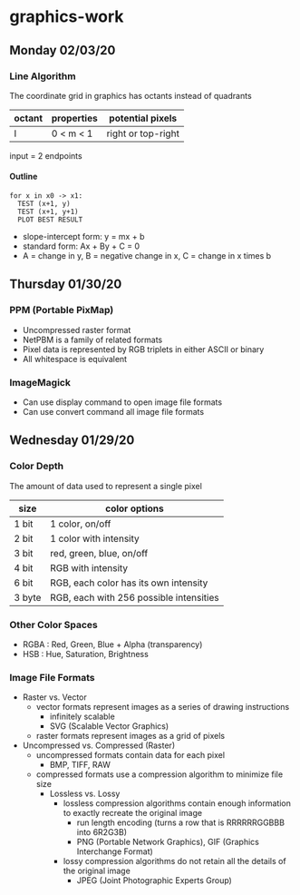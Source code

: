 # graphics-work

## Monday 02/03/20

### Line Algorithm

The coordinate grid in graphics has octants instead of quadrants

| octant | properties | potential pixels   |
| ------ | ---------- | ------------------ |
| I      | 0 < m < 1  | right or top-right |

input = 2 endpoints

#### Outline
```
for x in x0 -> x1:
  TEST (x+1, y)
  TEST (x+1, y+1)
  PLOT BEST RESULT
```

- slope-intercept form: y = mx + b
- standard form: Ax + By + C = 0
- A = change in y, B = negative change in x, C = change in x times b

## Thursday 01/30/20

### PPM (Portable PixMap)
- Uncompressed raster format
- NetPBM is a family of related formats
- Pixel data is represented by RGB triplets in either ASCII or binary
- All whitespace is equivalent

### ImageMagick
- Can use display command to open image file formats
- Can use convert command all image file formats

## Wednesday 01/29/20

### Color Depth
The amount of data used to represent a single pixel

| size   | color options                           |
| ------ | --------------------------------------- |
| 1 bit  | 1 color, on/off                         |
| 2 bit  | 1 color with intensity                  |
| 3 bit  | red, green, blue, on/off                |
| 4 bit  | RGB with intensity                      |
| 6 bit  | RGB, each color has its own intensity   |
| 3 byte | RGB, each with 256 possible intensities |

### Other Color Spaces
- RGBA : Red, Green, Blue + Alpha (transparency)
- HSB : Hue, Saturation, Brightness

### Image File Formats
- Raster vs. Vector
  - vector formats represent images as a series of drawing instructions
    - infinitely scalable
    - SVG (Scalable Vector Graphics)
  - raster formats represent images as a grid of pixels
- Uncompressed vs. Compressed (Raster)
  - uncompressed formats contain data for each pixel
    - BMP, TIFF, RAW
  - compressed formats use a compression algorithm to minimize file size
    - Lossless vs. Lossy
      - lossless compression algorithms contain enough information to exactly recreate the original image
      	- run length encoding (turns a row that is RRRRRRGGBBB into 6R2G3B)
      	- PNG (Portable Network Graphics), GIF (Graphics Interchange Format)
      - lossy compression algorithms do not retain all the details of the original image
      	- JPEG (Joint Photographic Experts Group)